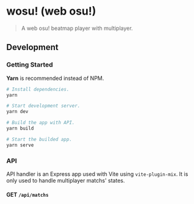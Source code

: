 # wosu! (web osu!)

> A web osu! beatmap player with multiplayer.

## Development

### Getting Started

**Yarn** is recommended instead of NPM.

```bash
# Install dependencies.
yarn

# Start development server.
yarn dev

# Build the app with API.
yarn build

# Start the builded app.
yarn serve 
```

### API

API handler is an Express app used with Vite using `vite-plugin-mix`.
It is only used to handle multiplayer matchs' states.

#### GET `/api/matchs`
